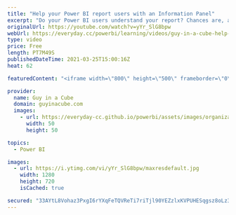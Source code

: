 ```yaml
---
title: "Help your Power BI report users with an Information Panel"
excerpt: "Do your Power BI users understand your report? Chances are, at least not all of it. Help them out with an information panel to help describe the report and understand all of the capabilities. Adam walks you through how to do it in Power BI Desktop!  📢 Become a member: https://guyinacu.be/membership"
originalUrl: https://youtube.com/watch?v=yYr_SlG8bpw
webUrl: https://everyday.cc/powerbi/learning/videos/guy-in-a-cube-help-your-power-bi-report-users-with-an-information-panel/
type: video
price: Free
length: PT7M49S
publishedDateTime: 2021-03-25T15:00:16Z
heat: 62

featuredContent: "<iframe width=\"800\" height=\"500\" frameborder=\"0\" src=\"https://www.youtube.com/embed/yYr_SlG8bpw\" allow=\"accelerometer; autoplay; encrypted-media; gyroscope; picture-in-picture\" allowfullscreen></iframe>"

provider:
  name: Guy in a Cube
  domain: guyinacube.com
  images:
    - url: https://everyday-cc.github.io/powerbi/assets/images/organizations/guyinacube.com-50x50.jpg
      width: 50
      height: 50

topics:
  - Power BI

images:
  - url: https://i.ytimg.com/vi/yYr_SlG8bpw/maxresdefault.jpg
    width: 1280
    height: 720
    isCached: true

secured: "33AYtL8Vohaz3PxgI6rYXqFeTQVReTi7riTjl90YEZzlxKVPUHESqgsz8oLz3HG9PZRaz8w4DHSMr+VWOsHs4iEINFVKDVE/1xFsuGGZGcLnwJvxNZH1XrEedx3e+ecuMH0W+3bd06Q81/UtkQJDWEDr3z/kPVdRfrp7LZQSoQ0dsv4BcMobohFBh3xfYgIou6udoaqASKlY8DGvRFtWxc6D9zxtCn6Yh0XyE08JO+Y4DI6tqPYlZ8JZj8vCFyN9lpkduww00KidjTJ92MCzekq91TenFgvkkYJWs137ULHza8tBX/dcOlTHioumxzmjsXoWkAgTZ//tdBcSFK2cQfEVHuh/9dsiRKRmiukjeA836DXUtV+dnJSMlj+QoNe/6Y386aoOG4Rc6nnhIsCZaaJwk1DOlArnjQeotyXiViU=;JlqjF23GIL0AtJDahwWt5A=="
---
```


